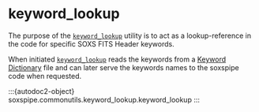 # keyword_lookup


The purpose of the [`keyword_lookup`](#soxspipe.commonutils.keyword_lookup) utility is to act as a lookup-reference in the code for specific SOXS FITS Header keywords.

When initiated [`keyword_lookup`](#soxspipe.commonutils.keyword_lookup) reads the keywords from a [Keyword Dictionary](../files/keyword_dictionary.md) file and can later serve the keywords names to the soxspipe code when requested.

:::{autodoc2-object} soxspipe.commonutils.keyword_lookup.keyword_lookup
:::

